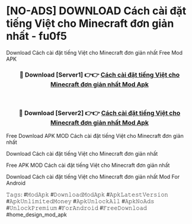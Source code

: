 # [NO-ADS] DOWNLOAD Cách cài đặt tiếng Việt cho Minecraft đơn giản nhất - fu0f5
Download Cách cài đặt tiếng Việt cho Minecraft đơn giản nhất Free Mod APK

<div align="center">
<h3>🔴 Download [Server1] 👉👉 <a href="https://apk-comot.site?title=Cách_cài_đặt_tiếng_Việt_cho_Minecraft_đơn_giản_nhất">Cách cài đặt tiếng Việt cho Minecraft đơn giản nhất Mod Apk</a></h3><br>

<h3>🔴 Download [Server2] 👉👉 <a href="https://apk-comot.site?title=Cách_cài_đặt_tiếng_Việt_cho_Minecraft_đơn_giản_nhất">Cách cài đặt tiếng Việt cho Minecraft đơn giản nhất Mod Apk</a></h3>
</div>


Free Download APK MOD Cách cài đặt tiếng Việt cho Minecraft đơn giản nhất

Download Cách cài đặt tiếng Việt cho Minecraft đơn giản nhất 

Free APK MOD Cách cài đặt tiếng Việt cho Minecraft đơn giản nhất 

Download Cách cài đặt tiếng Việt cho Minecraft đơn giản nhất Mod For Android

𝚃𝚊𝚐𝚜: #𝙼𝚘𝚍𝙰𝚙𝚔 #𝙳𝚘𝚠𝚗𝚕𝚘𝚊𝚍𝙼𝚘𝚍𝙰𝚙𝚔 #𝙰𝚙𝚔𝙻𝚊𝚝𝚎𝚜𝚝𝚅𝚎𝚛𝚜𝚒𝚘𝚗 #𝙰𝚙𝚔𝚄𝚗𝚕𝚒𝚖𝚒𝚝𝚎𝚍𝙼𝚘𝚗𝚎𝚢 #𝙰𝚙𝚔𝚄𝚗𝚕𝚘𝚌𝚔𝙰𝚕𝚕 #𝙰𝚙𝚔𝙽𝚘𝙰𝚍𝚜 #𝚄𝚗𝚕𝚘𝚌𝚔𝙿𝚛𝚎𝚖𝚒𝚞𝚖 #𝙵𝚘𝚛𝙰𝚗𝚍𝚛𝚘𝚒𝚍 #𝙵𝚛𝚎𝚎𝙳𝚘𝚠𝚗𝚕𝚘𝚊𝚍 #home_design_mod_apk